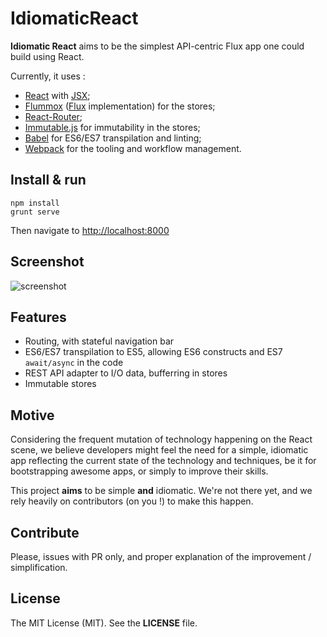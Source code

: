 # IdiomaticReact

**Idiomatic React** aims to be the simplest API-centric Flux app one could build using React.

Currently, it uses :

* [React](http://facebook.github.io/react/) with [JSX](https://facebook.github.io/jsx/);
* [Flummox](https://github.com/acdlite/flummox) ([Flux](http://facebook.github.io/flux/) implementation) for the stores;
* [React-Router](https://github.com/rackt/react-router);
* [Immutable.js](http://facebook.github.io/immutable-js/) for immutability in the stores;
* [Babel](https://babeljs.io/) for ES6/ES7 transpilation and linting;
* [Webpack](http://webpack.github.io/) for the tooling and workflow management.

## Install & run

```
npm install
grunt serve
```

Then navigate to [http://localhost:8000]()

## Screenshot

![screenshot](https://cloud.githubusercontent.com/assets/4974818/6792540/70c729f0-d1b9-11e4-89ad-7f85252baa23.png)

## Features

* Routing, with stateful navigation bar
* ES6/ES7 transpilation to ES5, allowing ES6 constructs and ES7 `await/async` in the code
* REST API adapter to I/O data, bufferring in stores
* Immutable stores

## Motive

Considering the frequent mutation of technology happening on the React scene, we believe developers might feel the need for a simple, idiomatic app reflecting the current state of the technology and techniques, be it for bootstrapping awesome apps, or simply to improve their skills.

This project **aims** to be simple **and** idiomatic. We're not there yet, and we rely heavily on contributors (on you !) to make this happen.

## Contribute

Please, issues with PR only, and proper explanation of the improvement / simplification.

## License

The MIT License (MIT). See the **LICENSE** file.